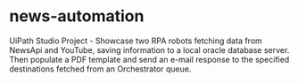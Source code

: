 # news-automation
UiPath Studio Project - Showcase two RPA robots fetching data from NewsApi and YouTube, saving information to a local oracle database server. Then populate a PDF template and send an e-mail response to the specified destinations fetched from an Orchestrator queue.
